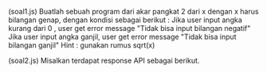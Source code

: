 (soal1.js) Buatlah sebuah program dari akar pangkat 2 dari x dengan x harus bilangan genap, dengan kondisi sebagai berikut :
Jika user input angka kurang dari 0 , user get error message "Tidak bisa input bilangan negatif" 
Jika user input angka ganjil, user get error message "Tidak bisa input bilangan ganjil"
Hint : gunakan rumus sqrt(x)

(soal2.js) Misalkan terdapat response API sebagai berikut. 